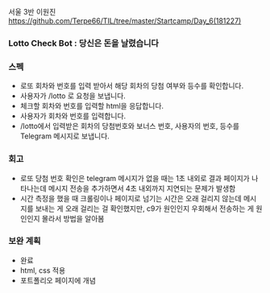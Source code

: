 서울 3반 이원진 https://github.com/Terpe66/TIL/tree/master/Startcamp/Day_6(181227)



### Lotto Check Bot : 당신은 돈을 날렸습니다



### 스펙

- 로또 회차와 번호를 입력 받아서 해당 회차의 당첨 여부와 등수를 확인합니다.
- 사용자가 /lotto 로 요청을 보냅니다.
- 체크할 회차와 번호를 입력할 html을 응답합니다.
- 사용자가 회차와 번호를 입력합니다.
- /lotto에서 입력받은 회차의 당첨번호와 보너스 번호, 사용자의 번호, 등수를 Telegram 메시지로 보냅니다.



### 회고

- 로또 당첨 번호 확인은 telegram 메시지가 없을 때는 1초 내외로 결과 페이지가 나타나는데 메시지 전송을 추가하면서 4초 내외까지 지연되는 문제가 발생함
- 시간 측정을 했을 때 크롤링이나 페이지로 넘기는 시간은 오래 걸리지 않는데 메시지를 보내는 게 오래 걸리는 걸 확인했지만, c9가 원인인지 우회해서 전송하는 게 원인인지 몰라서 방법을 알아봄



### 보완 계획

- 완료
- html, css 적용
- 포트폴리오 페이지에 개념 
